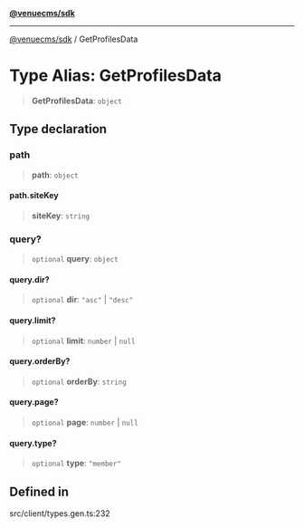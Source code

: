 [**@venuecms/sdk**](../README.md)

***

[@venuecms/sdk](../README.md) / GetProfilesData

# Type Alias: GetProfilesData

> **GetProfilesData**: `object`

## Type declaration

### path

> **path**: `object`

#### path.siteKey

> **siteKey**: `string`

### query?

> `optional` **query**: `object`

#### query.dir?

> `optional` **dir**: `"asc"` \| `"desc"`

#### query.limit?

> `optional` **limit**: `number` \| `null`

#### query.orderBy?

> `optional` **orderBy**: `string`

#### query.page?

> `optional` **page**: `number` \| `null`

#### query.type?

> `optional` **type**: `"member"`

## Defined in

src/client/types.gen.ts:232
